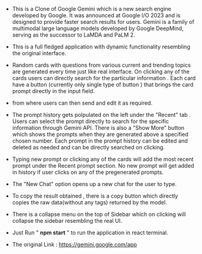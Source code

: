 * This is a Clone of Google Gemini which is a new search engine developed by Google. It was announced at Google I/O 2023 and is designed to provide faster search results for users. Gemini is a family of multimodal large language models developed by Google DeepMind, serving as the successor to LaMDA and PaLM 2.
* This is a full fledged application with dynamic functionality resembling the original interface. 
* Random cards with questions from various current and trending topics are generated every time just like real interface. On clicking any of the cards users can directly search for the particular information . Each card have a button (currently only single type of button ) that brings the card prompt directly in the input field.
* from where users can then  send and edit it as required.
* The prompt history gets polpulated on the left under the "Recent" tab . Users can select the prompt directly to search for the specific information through Gemini API. There is also a "Show More" button which shows the prompts when they are generated above a specified chosen number. Each prompt in the prompt history can be edited and deleted as needed and can be directly searched on clicking.
* Typing new prompt or clicking any of the cards will add the most recent prompt under the Recent prompt section. No new prompt will get added in history if user clicks on any of the pregenerated prompts.
* The "New Chat" option opens up a new chat for the user to type.
* To copy the result obtained ,  there is a copy button which directly copies the raw data(without any tags) returned by the model.
* There is a collapse menu on the top of Sidebar which on clicking will collapse the sidebar resembling the real UI.
* Just Run " **npm start** " to run the application in react terminal.

* The original Link : https://gemini.google.com/app
